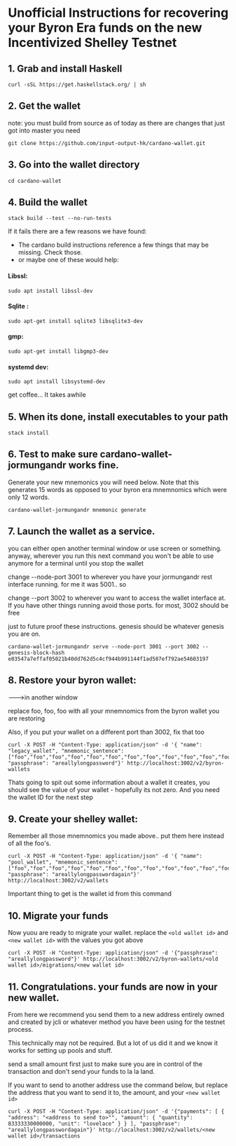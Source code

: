 # Unofficial Instructions for recovering your Byron Era funds on the new Incentivized Shelley Testnet


## 1.  Grab and install Haskell
```
curl -sSL https://get.haskellstack.org/ | sh
```

## 2.  Get the wallet 

note:  you must build from source as of today as there are changes that just got into master you need
```
git clone https://github.com/input-output-hk/cardano-wallet.git
```

## 3.  Go into the wallet directory
```
cd cardano-wallet
```

## 4. Build the wallet
```
stack build --test --no-run-tests
```
If it fails there are a few reasons we have found:
- The cardano build instructions reference a few things that may be missing.  Check those.
- or maybe one of these would help:

#### Libssl:
```
sudo apt install libssl-dev
```

#### Sqlite : 
```
sudo apt-get install sqlite3 libsqlite3-dev 
```

#### gmp: 
```
sudo apt-get install libgmp3-dev 
```

#### systemd dev: 
```
sudo apt install libsystemd-dev
```

get coffee...  It takes awhile

## 5.  When its done, install executables to your path
```
stack install
```

## 6.  Test to make sure cardano-wallet-jormungandr works fine.
Generate your new mnemonics you will need below.  Note that this generates 15 words as opposed to your byron era mnemnomics which were only 12 words.  

```
cardano-wallet-jormungandr mnemonic generate
```

## 7.  Launch the wallet as a service.
you can either open another terminal window or use screen or something.  anyway, wherever you run this next command you won't be able to use anymore for a terminal until you stop the wallet 

change --node-port 3001 to wherever you have your jormungandr rest interface running.  for me it was 5001..  so

change --port 3002 to wherever you want to access the wallet interface at.  If you have other things running avoid those ports.  for most, 3002 should be free

just to future proof these instructions.  genesis should be whatever genesis you are on.

```
cardano-wallet-jormungandr serve --node-port 3001 --port 3002 --genesis-block-hash e03547a7effaf05021b40dd762d5c4cf944b991144f1ad507ef792ae54603197
```
## 8.  Restore your byron wallet:

--->in another window

replace foo, foo, foo with all your mnemnomics from the byron wallet you are restoring

Also, if you put your wallet on a different port than 3002, fix that too

```
curl -X POST -H "Content-Type: application/json" -d '{ "name": "legacy_wallet", "mnemonic_sentence": ["foo","foo","foo","foo","foo","foo","foo","foo","foo","foo","foo","foo"], "passphrase": "areallylongpassword"}' http://localhost:3002/v2/byron-wallets

```
Thats going to spit out some information about a wallet it creates, you should see the value of your wallet - hopefully its not zero.  And you need the wallet ID for the next step

## 9.  Create your shelley wallet:
Remember all those mnemnomics you made above.. put them here instead of all the foo's.

```
curl -X POST -H "Content-Type: application/json" -d '{ "name": "pool_wallet", "mnemonic_sentence": ["foo","foo","foo","foo","foo","foo","foo","foo","foo","foo","foo","foo","foo","foo","foo"], "passphrase": "areallylongpasswordagain"}' http://localhost:3002/v2/wallets
```
Important thing to get is the wallet id from this command

## 10.  Migrate your funds
Now yuou are ready to migrate your wallet.  replace the ```<old wallet id>``` and ```<new wallet id>``` with the values you got above

```
curl -X POST -H "Content-Type: application/json" -d '{"passphrase": "areallylongpassword"}' http://localhost:3002/v2/byron-wallets/<old wallet id>/migrations/<new wallet id>
```

## 11.  Congratulations.  your funds are now in your new wallet.  
From here we recommend you send them to a new address entirely owned and created by jcli or whatever method you have been using for the testnet process.

This technically may not be required.  But a lot of us did it and we know it works for setting up pools and stuff.

send a small amount first just to make sure you are in control of the transaction and don't send your funds to la la land.

If you want to send to another address use the command below, but replace the address that you want to send it to, the amount, and your ```<new wallet id>```
```
curl -X POST -H "Content-Type: application/json" -d '{"payments": [ { "address": "<address to send to>"", "amount": { "quantity": 83333330000000, "unit": "lovelace" } } ], "passphrase": "areallylongpasswordagain"}' http://localhost:3002/v2/wallets/<new wallet id>/transactions
```



